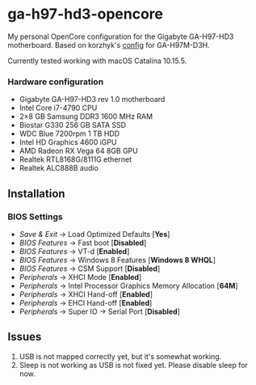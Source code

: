 # ga-h97-hd3-opencore
My personal OpenCore configuration for the Gigabyte GA-H97-HD3 motherboard.
Based on korzhyk's [config](https://github.com/korzhyk/OpenCore_GA-H97M-D3H) for GA-H97M-D3H.

Currently tested working with macOS Catalina 10.15.5.

### Hardware configuration
* Gigabyte GA-H97-HD3 rev 1.0 motherboard
* Intel Core i7-4790 CPU
* 2×8 GB Samsung DDR3 1600 MHz RAM
* Biostar G330 256 GB SATA SSD
* WDC Blue 7200rpm 1 TB HDD
* Intel HD Graphics 4600 iGPU
* AMD Radeon RX Vega 64 8GB GPU
* Realtek RTL8168G/8111G ethernet
* Realtek ALC888B audio

## Installation

### BIOS Settings
* *Save & Exit* → Load Optimized Defaults [**Yes**]
* *BIOS Features* → Fast boot [**Disabled**]
* *BIOS Features* → VT-d [**Enabled**]
* *BIOS Features* → Windows 8 Features [**Windows 8 WHQL**]
* *BIOS Features* → CSM Support [**Disabled**]
* *Peripherals* → XHCI Mode [**Enabled**]
* *Peripherals* → Intel Processor Graphics Memory Allocation [**64M**]
* *Peripherals* → XHCI Hand-off [**Enabled**]
* *Peripherals* → EHCI Hand-off [**Enabled**]
* *Peripherals* → Super IO → Serial Port [**Disabled**]

## Issues
1. USB is not mapped correctly yet, but it's somewhat working.
2. Sleep is not working as USB is not fixed yet. Please disable sleep for now.

